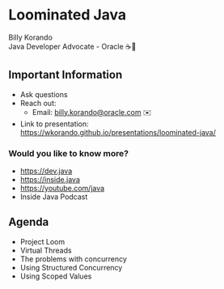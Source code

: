 # Loominated Java

Billy Korando 
<br/>
Java Developer Advocate - Oracle ☕️🥑
<br/>

>>

## Important Information

* Ask questions
* Reach out: 
    * Email: billy.korando@oracle.com ✉️
* Link to presentation: https://wkorando.github.io/presentations/loominated-java/

>>
### Would you like to know more?

* https://dev.java
* https://inside.java
* https://youtube.com/java 
* Inside Java Podcast

>>

## Agenda
* Project Loom
* Virtual Threads
* The problems with concurrency
* Using Structured Concurrency
* Using Scoped Values